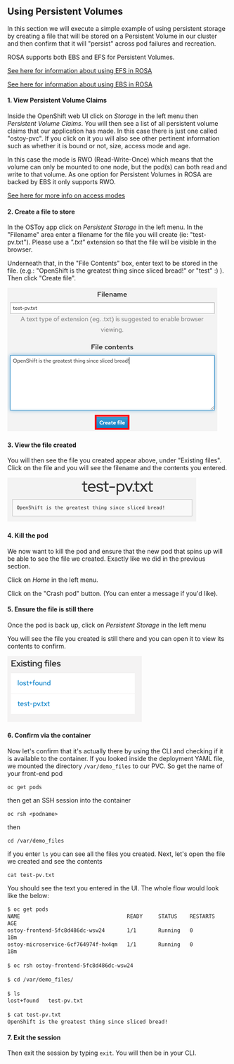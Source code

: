 ## Using Persistent Volumes

In this section we will execute a simple example of using persistent storage by creating a file that will be stored on a Persistent Volume in our cluster and then confirm that it will "persist" across pod failures and recreation.

ROSA supports both EBS and EFS for Persistent Volumes.

[See here for information about using EFS in ROSA](https://docs.openshift.com/rosa/storage/persistent_storage/osd-persistent-storage-aws.html)

[See here for information about using EBS in ROSA](https://docs.openshift.com/container-platform/4.8/storage/persistent_storage/persistent-storage-aws.html)

#### 1. View Persistent Volume Claims
Inside the OpenShift web UI click on *Storage* in the left menu then *Persistent Volume Claims*. You will then see a list of all persistent volume claims that our application has made.  In this case there is just one called "ostoy-pvc".  If you click on it you will also see other pertinent information such as whether it is bound or not, size, access mode and age.  

In this case the mode is RWO (Read-Write-Once) which means that the volume can only be mounted to one node, but the pod(s) can both read and write to that volume.  As one option for Persistent Volumes in ROSA are backed by EBS it only supports RWO.  

[See here for more info on access modes](https://docs.openshift.com/container-platform/4.8/storage/understanding-persistent-storage.html#pv-access-modes_understanding-persistent-storage)

#### 2. Create a file to store
In the OSToy app click on *Persistent Storage* in the left menu.  In the "Filename" area enter a filename for the file you will create (ie: "test-pv.txt"). Please use a *".txt"* extension so that the file will be visible in the browser.

Underneath that, in the "File Contents" box, enter text to be stored in the file. (e.g.: "OpenShift is the greatest thing since sliced bread!" or "test" :) ).  Then click "Create file".

![Create File](images/6-ostoy-createfile.png)

#### 3. View the file created
You will then see the file you created appear above, under "Existing files".  Click on the file and you will see the filename and the contents you entered.

![View File](images/6-ostoy-viewfile.png)

#### 4. Kill the pod
We now want to kill the pod and ensure that the new pod that spins up will be able to see the file we created. Exactly like we did in the previous section. 

Click on *Home* in the left menu.

Click on the "Crash pod" button.  (You can enter a message if you'd like).

#### 5. Ensure the file is still there
Once the pod is back up, click on *Persistent Storage* in the left menu

You will see the file you created is still there and you can open it to view its contents to confirm.

![ExistingFile](images/6-ostoy-existingfile.png)

#### 6. Confirm via the container
Now let's confirm that it's actually there by using the CLI and checking if it is available to the container.  If you looked inside the deployment YAML file, we mounted the directory `/var/demo_files` to our PVC.  So get the name of your front-end pod

	oc get pods

then get an SSH session into the container

	oc rsh <podname>

then 

	cd /var/demo_files

if you enter `ls` you can see all the files you created.  Next, let's open the file we created and see the contents

	cat test-pv.txt

You should see the text you entered in the UI.  The whole flow would look like the below:


	$ oc get pods
	NAME                                  READY     STATUS    RESTARTS   AGE
	ostoy-frontend-5fc8d486dc-wsw24       1/1       Running   0          18m
	ostoy-microservice-6cf764974f-hx4qm   1/1       Running   0          18m

	$ oc rsh ostoy-frontend-5fc8d486dc-wsw24
	
	$ cd /var/demo_files/

	$ ls
	lost+found   test-pv.txt

	$ cat test-pv.txt 
	OpenShift is the greatest thing since sliced bread!

#### 7. Exit the session
Then exit the session by typing `exit`. You will then be in your CLI.

